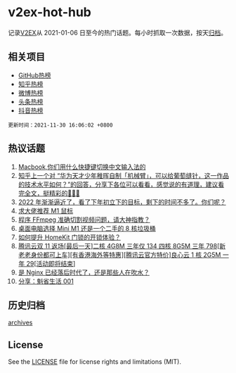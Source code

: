 # v2ex-hot-hub

 记录[V2EX](https://www.v2ex.com/)从 2021-01-06 日至今的热门话题。每小时抓取一次数据，按天[归档](archives)。
 
 ## 相关项目

- [GitHub热榜](https://github.com/snaildev/github-hot-hub)
- [知乎热榜](https://github.com/snaildev/zhihu-hot-hub)
- [微博热榜](https://github.com/snaildev/weibo-hot-hub)
- [头条热榜](https://github.com/snaildev/toutiao-hot-hub)
- [抖音热榜](https://github.com/snaildev/douyin-hot-hub)


 `更新时间：2021-11-30 16:06:02 +0800`

## 热议话题

1. [Macbook,你们用什么快捷键切换中文输入法的](https://www.v2ex.com/t/818939)
1. [知乎上一个对 “华为天才少年稚晖自制「机械臂」，可以给葡萄缝针，这一作品的技术水平如何？”的回答，分享下各位可以看看，感觉说的有道理，建议看完全文，挺精彩的🤣🤣🤣](https://www.v2ex.com/t/818919)
1. [2022 年渐渐逼近了，看了下年初立下的目标，剩下的时间不多了。你们呢？](https://www.v2ex.com/t/818779)
1. [求大佬推荐 M1 鼠标](https://www.v2ex.com/t/818904)
1. [程序 FFmpeg 准确切割视频问题，请大神指教？](https://www.v2ex.com/t/818943)
1. [桌面电脑选择 Mini M1 还是一个二手的 8 核垃圾桶](https://www.v2ex.com/t/818787)
1. [如何提升 HomeKit 门锁的开锁体验？](https://www.v2ex.com/t/818910)
1. [腾讯云双 11 返场[最后一天]二核 4G8M 三年仅 134 四核 8G5M 三年 798[新老老身份都可上车][有香港海外等特惠][腾讯云官方特价]良心云 1 核 2G5M 一年 29[活动即将结束]](https://www.v2ex.com/t/818912)
1. [是 Nginx 已经落后时代了，还是那些人在吹水？](https://www.v2ex.com/t/818960)
1. [分享：魁省生活 001](https://www.v2ex.com/t/818898)

## 历史归档

[archives](archives)

## License

See the [LICENSE](LICENSE) file for license rights and limitations (MIT).

